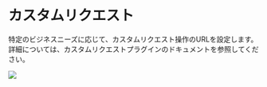 # カスタムリクエスト

特定のビジネスニーズに応じて、カスタムリクエスト操作のURLを設定します。詳細については、カスタムリクエストプラグインのドキュメントを参照してください。

![](https://static-docs.nocobase.com/69d610904dbec87ef719e5345915f5a2.png)

